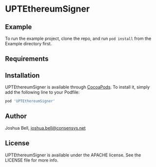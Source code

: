 # UPTEthereumSigner

## Example

To run the example project, clone the repo, and run `pod install` from the Example directory first.

## Requirements

## Installation

UPTEthereumSigner is available through [CocoaPods](http://cocoapods.org). To install
it, simply add the following line to your Podfile:

```ruby
pod 'UPTEthereumSigner'
```
## Author

Joshua Bell, joshua.bell@consensys.net

## License

UPTEthereumSigner is available under the APACHE license. See the LICENSE file for more info.
